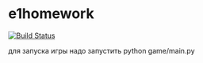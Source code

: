 # e1homework

[![Build Status](https://travis-ci.org/KznRkjp/e1homework.svg?branch=master)](https://travis-ci.org/KznRkjp/e1homework)

для запуска игры надо запустить python game/main.py 
